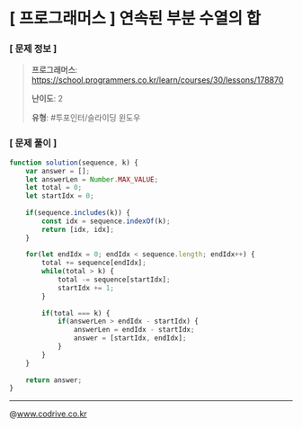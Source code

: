 # [ 프로그래머스 ] 연속된 부분 수열의 합

### [ 문제 정보 ]
> **프로그래머스**: https://school.programmers.co.kr/learn/courses/30/lessons/178870
> 
> **난이도**: 2
>
> **유형**: #투포인터/슬라이딩 윈도우


### [ 문제 풀이 ]
```JavaScript
function solution(sequence, k) {
    var answer = [];
    let answerLen = Number.MAX_VALUE;
    let total = 0;
    let startIdx = 0;
    
    if(sequence.includes(k)) {
        const idx = sequence.indexOf(k);
        return [idx, idx];
    }
    
    for(let endIdx = 0; endIdx < sequence.length; endIdx++) {
        total += sequence[endIdx];
        while(total > k) {
            total -= sequence[startIdx];
            startIdx += 1;
        }
        
        if(total === k) {
            if(answerLen > endIdx - startIdx) {
                answerLen = endIdx - startIdx;
                answer = [startIdx, endIdx];
            }
        }
    }
    
    return answer;
}
```


---
@www.codrive.co.kr